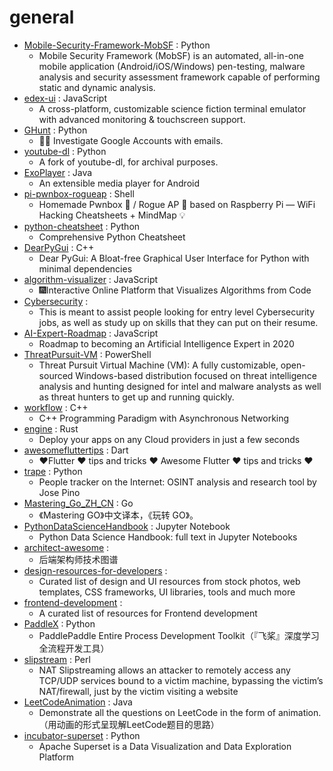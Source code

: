 # general
- [Mobile-Security-Framework-MobSF](https://github.com/MobSF/Mobile-Security-Framework-MobSF) : Python
  - Mobile Security Framework (MobSF) is an automated, all-in-one mobile application (Android/iOS/Windows) pen-testing, malware analysis and security assessment framework capable of performing static and dynamic analysis.
- [edex-ui](https://github.com/GitSquared/edex-ui) : JavaScript
  - A cross-platform, customizable science fiction terminal emulator with advanced monitoring & touchscreen support.
- [GHunt](https://github.com/mxrch/GHunt) : Python
  - 🕵️‍♂️ Investigate Google Accounts with emails.
- [youtube-dl](https://github.com/l1ving/youtube-dl) : Python
  - A fork of youtube-dl, for archival purposes.
- [ExoPlayer](https://github.com/google/ExoPlayer) : Java
  - An extensible media player for Android
- [pi-pwnbox-rogueap](https://github.com/koutto/pi-pwnbox-rogueap) : Shell
  - Homemade Pwnbox 🚀 / Rogue AP 📡 based on Raspberry Pi — WiFi Hacking Cheatsheets + MindMap 💡
- [python-cheatsheet](https://github.com/gto76/python-cheatsheet) : Python
  - Comprehensive Python Cheatsheet
- [DearPyGui](https://github.com/hoffstadt/DearPyGui) : C++
  - Dear PyGui: A Bloat-free Graphical User Interface for Python with minimal dependencies
- [algorithm-visualizer](https://github.com/algorithm-visualizer/algorithm-visualizer) : JavaScript
  - 🎆Interactive Online Platform that Visualizes Algorithms from Code
- [Cybersecurity](https://github.com/harisqazi1/Cybersecurity) : 
  - This is meant to assist people looking for entry level Cybersecurity jobs, as well as study up on skills that they can put on their resume.
- [AI-Expert-Roadmap](https://github.com/AMAI-GmbH/AI-Expert-Roadmap) : JavaScript
  - Roadmap to becoming an Artificial Intelligence Expert in 2020
- [ThreatPursuit-VM](https://github.com/fireeye/ThreatPursuit-VM) : PowerShell
  - Threat Pursuit Virtual Machine (VM): A fully customizable, open-sourced Windows-based distribution focused on threat intelligence analysis and hunting designed for intel and malware analysts as well as threat hunters to get up and running quickly.
- [workflow](https://github.com/sogou/workflow) : C++
  - C++ Programming Paradigm with Asynchronous Networking
- [engine](https://github.com/Qovery/engine) : Rust
  - Deploy your apps on any Cloud providers in just a few seconds
- [awesomefluttertips](https://github.com/erluxman/awesomefluttertips) : Dart
  - ❤️Flutter ❤️ tips and tricks ❤️ Awesome Flutter ❤️ tips and tricks ❤️
- [trape](https://github.com/jofpin/trape) : Python
  - People tracker on the Internet: OSINT analysis and research tool by Jose Pino
- [Mastering_Go_ZH_CN](https://github.com/hantmac/Mastering_Go_ZH_CN) : Go
  - 《Mastering GO》中文译本，《玩转 GO》。
- [PythonDataScienceHandbook](https://github.com/jakevdp/PythonDataScienceHandbook) : Jupyter Notebook
  - Python Data Science Handbook: full text in Jupyter Notebooks
- [architect-awesome](https://github.com/xingshaocheng/architect-awesome) : 
  - 后端架构师技术图谱
- [design-resources-for-developers](https://github.com/bradtraversy/design-resources-for-developers) : 
  - Curated list of design and UI resources from stock photos, web templates, CSS frameworks, UI libraries, tools and much more
- [frontend-development](https://github.com/developer-resources/frontend-development) : 
  - A curated list of resources for Frontend development
- [PaddleX](https://github.com/PaddlePaddle/PaddleX) : Python
  - PaddlePaddle Entire Process Development Toolkit（『飞桨』深度学习全流程开发工具）
- [slipstream](https://github.com/samyk/slipstream) : Perl
  - NAT Slipstreaming allows an attacker to remotely access any TCP/UDP services bound to a victim machine, bypassing the victim’s NAT/firewall, just by the victim visiting a website
- [LeetCodeAnimation](https://github.com/MisterBooo/LeetCodeAnimation) : Java
  - Demonstrate all the questions on LeetCode in the form of animation.（用动画的形式呈现解LeetCode题目的思路）
- [incubator-superset](https://github.com/apache/incubator-superset) : Python
  - Apache Superset is a Data Visualization and Data Exploration Platform
